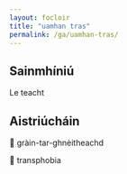 ```yaml
---
layout: focloir
title: "uamhan tras"
permalink: /ga/uamhan-tras/
---
```


## Sainmhíniú

Le teacht

## Aistriúcháin

&#x1f3f4;&#xe0067;&#xe0062;&#xe0073;&#xe0063;&#xe0074;&#xe007f; gràin-tar-ghnèitheachd

&#x1f3f4;&#xe0067;&#xe0062;&#xe0065;&#xe006e;&#xe0067;&#xe007f; transphobia
